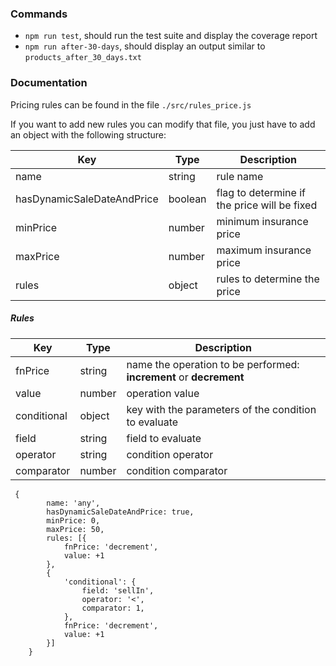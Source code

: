 ### Commands
- `npm run test`, should run the test suite and display the coverage report
- `npm run after-30-days`, should display an output similar to `products_after_30_days.txt`

###  Documentation

Pricing rules can be found in the file `./src/rules_price.js`

If you want to add new rules you can modify that file, you just have to add an object with the following structure:

| Key  | Type   | Description  |
| ------------ | ------------ | ------------ |
|  name | string   | rule name |
| hasDynamicSaleDateAndPrice  | boolean  |  flag to determine if the price will be fixed|
| minPrice  | number  |  minimum insurance price |
| maxPrice  | number  |  maximum insurance price|
| rules  | object  |  rules to determine the price |

##### Rules
| Key  | Type   | Description  |
| ------------ | ------------ | ------------ |
|  fnPrice | string   | name the operation to be performed: **increment** or **decrement** |
|  value | number   | operation value |
|  conditional | object | key with the parameters of the condition to evaluate |
|  field | string   | field to evaluate |
|  operator | string   | condition operator |
|  comparator | number   | condition comparator |

```
 {
		name: 'any',
		hasDynamicSaleDateAndPrice: true,
		minPrice: 0,
		maxPrice: 50,
		rules: [{
			fnPrice: 'decrement',
			value: +1
		},
		{
			'conditional': {
				field: 'sellIn',
				operator: '<',
				comparator: 1,
			},
			fnPrice: 'decrement',
			value: +1
		}]
	}
```
